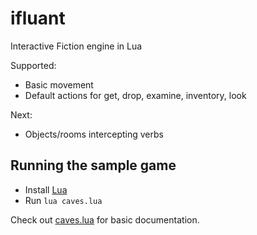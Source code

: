 # ifluant
Interactive Fiction engine in Lua

Supported:
- Basic movement
- Default actions for get, drop, examine, inventory, look

Next:
- Objects/rooms intercepting verbs

## Running the sample game
- Install [Lua](https://lua.org)
- Run `lua caves.lua`

Check out [caves.lua](caves.lua) for basic documentation.
